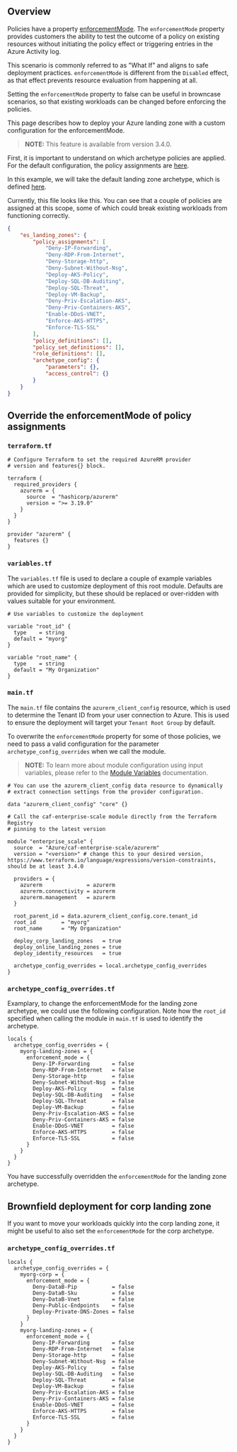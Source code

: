 <!-- markdownlint-disable first-line-h1 -->
## Overview

Policies have a property [enforcementMode](https://learn.microsoft.com/en-us/azure/governance/policy/concepts/assignment-structure#enforcement-mode). The `enforcementMode` property provides customers the ability to test the outcome of a policy on existing resources without initiating the policy effect or triggering entries in the Azure Activity log.

This scenario is commonly referred to as "What If" and aligns to safe deployment practices. `enforcementMode` is different from the `Disabled` effect, as that effect prevents resource evaluation from happening at all.

Setting the `enforcementMode` property to false can be useful in browncase scenarios, so that existing workloads can be changed before enforcing the policies.


This page describes how to deploy your Azure landing zone with a custom configuration for the enforcementMode.


> **NOTE:** This feature is available from version 3.4.0.


First, it is important to understand on which archetype policies are applied. For the default configuration, the policy assignments are [here](../../modules/archetypes/lib/archetype_definitions/).

In this example, we will take the default landing zone archetype, which is defined [here](../../modules/archetypes/lib/archetype_definitions/archetype_definition_es_landing_zones.tmpl.json).

Currently, this file looks like this. You can see that a couple of policies are assigned at this scope, some of which could break existing workloads from functioning correctly.

```json
{
    "es_landing_zones": {
        "policy_assignments": [
            "Deny-IP-Forwarding",
            "Deny-RDP-From-Internet",
            "Deny-Storage-http",
            "Deny-Subnet-Without-Nsg",
            "Deploy-AKS-Policy",
            "Deploy-SQL-DB-Auditing",
            "Deploy-SQL-Threat",
            "Deploy-VM-Backup",
            "Deny-Priv-Escalation-AKS",
            "Deny-Priv-Containers-AKS",
            "Enable-DDoS-VNET",
            "Enforce-AKS-HTTPS",
            "Enforce-TLS-SSL"
        ],
        "policy_definitions": [],
        "policy_set_definitions": [],
        "role_definitions": [],
        "archetype_config": {
            "parameters": {},
            "access_control": {}
        }
    }
}
```



## Override the enforcementMode of policy assignments


### `terraform.tf`

```hcl
# Configure Terraform to set the required AzureRM provider
# version and features{} block.

terraform {
  required_providers {
    azurerm = {
      source  = "hashicorp/azurerm"
      version = ">= 3.19.0"
    }
  }
}

provider "azurerm" {
  features {}
}
```

### `variables.tf`

The `variables.tf` file is used to declare a couple of example variables which are used to customize deployment of this root module. Defaults are provided for simplicity, but these should be replaced or over-ridden with values suitable for your environment.

```hcl
# Use variables to customize the deployment

variable "root_id" {
  type    = string
  default = "myorg"
}

variable "root_name" {
  type    = string
  default = "My Organization"
}
```


### `main.tf`

The `main.tf` file contains the `azurerm_client_config` resource, which is used to determine the Tenant ID from your user connection to Azure. This is used to ensure the deployment will target your `Tenant Root Group` by default.

To overwrite the `enforcementMode` property for some of those policies, we need to pass a valid configuration for the parameter `archetype_config_overrides` when we call the module.

> **NOTE:** To learn more about module configuration using input variables, please refer to the [Module Variables](%5BUser-Guide%5D-Module-Variables) documentation.


```hcl
# You can use the azurerm_client_config data resource to dynamically
# extract connection settings from the provider configuration.

data "azurerm_client_config" "core" {}

# Call the caf-enterprise-scale module directly from the Terraform Registry
# pinning to the latest version

module "enterprise_scale" {
  source  = "Azure/caf-enterprise-scale/azurerm"
  version = "<version>" # change this to your desired version, https://www.terraform.io/language/expressions/version-constraints, should be at least 3.4.0

  providers = {
    azurerm              = azurerm
    azurerm.connectivity = azurerm
    azurerm.management   = azurerm
  }

  root_parent_id = data.azurerm_client_config.core.tenant_id
  root_id        = "myorg"
  root_name      = "My Organization"
  
  deploy_corp_landing_zones   = true
  deploy_online_landing_zones = true
  deploy_identity_resources   = true

  archetype_config_overrides = local.archetype_config_overrides
}
```

### `archetype_config_overrides.tf`

Examplary, to change the enforcementMode for the landing zone archetype, we could use the following configuration. Note how the `root_id` specified when calling the module in `main.tf` is used to identify the archetype.

```hcl
locals {
  archetype_config_overrides = {
    myorg-landing-zones = {
      enforcement_mode = {
        Deny-IP-Forwarding       = false
        Deny-RDP-From-Internet   = false
        Deny-Storage-http        = false
        Deny-Subnet-Without-Nsg  = false
        Deploy-AKS-Policy        = false
        Deploy-SQL-DB-Auditing   = false
        Deploy-SQL-Threat        = false
        Deploy-VM-Backup         = false
        Deny-Priv-Escalation-AKS = false
        Deny-Priv-Containers-AKS = false
        Enable-DDoS-VNET         = false
        Enforce-AKS-HTTPS        = false
        Enforce-TLS-SSL          = false
      }
    }
  }
}
```

You have successfully overridden the `enforcementMode` for the landing zone archetype.

## Brownfield deployment for corp landing zone

If you want to move your workloads quickly into the corp landing zone, it might be useful to also set the `enforcementMode` for the corp archetype. 

### `archetype_config_overrides.tf`

```hcl
locals {
  archetype_config_overrides = {
    myorg-corp = {
      enforcement_mode = {
        Deny-DataB-Pip           = false
        Deny-DataB-Sku           = false
        Deny-DataB-Vnet          = false
        Deny-Public-Endpoints    = false
        Deploy-Private-DNS-Zones = false
      }
    }
    myorg-landing-zones = {
      enforcement_mode = {
        Deny-IP-Forwarding       = false
        Deny-RDP-From-Internet   = false
        Deny-Storage-http        = false
        Deny-Subnet-Without-Nsg  = false
        Deploy-AKS-Policy        = false
        Deploy-SQL-DB-Auditing   = false
        Deploy-SQL-Threat        = false
        Deploy-VM-Backup         = false
        Deny-Priv-Escalation-AKS = false
        Deny-Priv-Containers-AKS = false
        Enable-DDoS-VNET         = false
        Enforce-AKS-HTTPS        = false
        Enforce-TLS-SSL          = false
      }
    }
  }
}
```